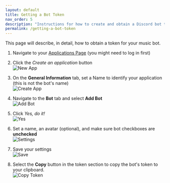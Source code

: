 ```yaml
---
layout: default
title: Getting a Bot Token
nav_order: 5
description: "Instructions for how to create and obtain a Discord bot token"
permalink: /getting-a-bot-token
---
```


This page will describe, in detail, how to obtain a token for your music bot.

1. Navigate to your [Applications Page](https://discordapp.com/login?redirect_to=/developers/applications) (you might need to log in first)

2. Click the *Create an application* button  
![New App](https://i.imgur.com/dhfojwn.png)

3. On the **General Information** tab, set a Name to identify your application (this is not the bot's name)  
![Create App](https://i.imgur.com/Ql7m1Yy.png)

4. Navigate to the **Bot** tab and select **Add Bot**  
![Add Bot](https://i.imgur.com/vrTfS7M.png)

5. Click *Yes, do it!*  
![Yes](https://i.imgur.com/z6GKYHI.png)

6. Set a name, an avatar (optional), and make sure bot checkboxes are **unchecked**  
![Settings](https://i.imgur.com/QMAZyv7.png)

7. Save your settings  
![Save](https://i.imgur.com/5j1XHV4.png)

8. Select the **Copy** button in the token section to copy the bot's token to your clipboard.  
![Copy Token](https://i.imgur.com/FnAnxKE.png)
